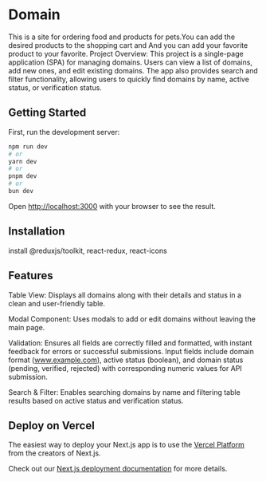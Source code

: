 # Domain
This is a site for ordering food and products for pets.You can add the desired products to the shopping cart and And you can add your favorite product to your favorite.
Project Overview:
This project is a single-page application (SPA) for managing domains. Users can view a list of domains, add new ones, and edit existing domains. The app also provides search and filter functionality, allowing users to quickly find domains by name, active status, or verification status.
## Getting Started

First, run the development server:

```bash
npm run dev
# or
yarn dev
# or
pnpm dev
# or
bun dev
```

Open [http://localhost:3000](http://localhost:3000) with your browser to see the result.
## Installation
install @reduxjs/toolkit, react-redux, react-icons

## Features
Table View: Displays all domains along with their details and status in a clean and user-friendly table.

Modal Component: Uses modals to add or edit domains without leaving the main page.

Validation: Ensures all fields are correctly filled and formatted, with instant feedback for errors or successful submissions. Input fields include domain format (www.example.com), active status (boolean), and domain status (pending, verified, rejected) with corresponding numeric values for API submission.

Search & Filter: Enables searching domains by name and filtering table results based on active status and verification status.


## Deploy on Vercel

The easiest way to deploy your Next.js app is to use the [Vercel Platform](https://vercel.com/new?utm_medium=default-template&filter=next.js&utm_source=create-next-app&utm_campaign=create-next-app-readme) from the creators of Next.js.

Check out our [Next.js deployment documentation](https://nextjs.org/docs/app/building-your-application/deploying) for more details.
